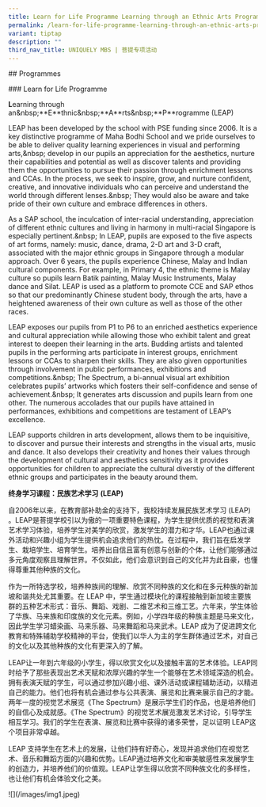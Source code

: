 ```yaml
---
title: Learn for Life Programme Learning through an Ethnic Arts Programme (LEAP)
permalink: /learn-for-life-programme-learning-through-an-ethnic-arts-programme-leap/
variant: tiptap
description: ""
third_nav_title: UNIQUELY MBS | 菩提专项活动
---
```

<p>## Programmes</p>
<p>### Learn for Life Programme</p>
<p><strong>L</strong>earning through an&amp;nbsp;**E**thnic&amp;nbsp;**A**rts&amp;nbsp;**P**rogramme
(LEAP)</p>
<p>LEAP has been developed by the school with PSE funding since 2006. It
is a key distinctive programme of Maha Bodhi School and we pride ourselves
to be able to deliver quality learning experiences in visual and performing
arts,&amp;nbsp; develop in our pupils an appreciation for the aesthetics,
nurture their capabilities and potential as well as discover talents and
providing them the opportunities to pursue their passion through enrichment
lessons and CCAs. In the process, we seek to inspire, grow, and nurture
confident, creative, and innovative individuals who can perceive and understand
the world through different lenses.&amp;nbsp; They would also be aware
and take pride of their own culture and embrace differences in others.</p>
<p>As a SAP school, the inculcation of inter-racial understanding, appreciation
of different ethnic cultures and living in harmony in multi-racial Singapore
is especially pertinent.&amp;nbsp; In LEAP, pupils are exposed to the five
aspects of art forms, namely: music, dance, drama, 2-D art and 3-D craft,
associated with the major ethnic groups in Singapore through a modular
approach. Over 6 years, the pupils experience Chinese, Malay and Indian
cultural components. For example, in Primary 4, the ethnic theme is Malay
culture so pupils learn Batik painting, Malay Music Instruments, Malay
dance and Silat. LEAP is used as a platform to promote CCE and SAP ethos
so that our predominantly Chinese student body, through the arts, have
a heightened awareness of their own culture as well as those of the other
races.</p>
<p>LEAP exposes our pupils from P1 to P6 to an enriched aesthetics experience
and cultural appreciation while allowing those who exhibit talent and great
interest to deepen their learning in the arts. Budding artists and talented
pupils in the performing arts participate in interest groups, enrichment
lessons or CCAs to sharpen their skills. They are also given opportunities
through involvement in public performances, exhibitions and competitions.&amp;nbsp;
The Spectrum, a bi-annual visual art exhibition celebrates pupils’ artworks
which fosters their self-confidence and sense of achievement.&amp;nbsp;
It generates arts discussion and pupils learn from one other. The numerous
accolades that our pupils have attained in performances, exhibitions and
competitions are testament of LEAP’s excellence.</p>
<p>LEAP supports children in arts development, allows them to be inquisitive,
to discover and pursue their interests and strengths in the visual arts,
music and dance. It also develops their creativity and hones their values
through the development of cultural and aesthetics sensitivity as it provides
opportunities for children to appreciate the cultural diverstiy of the
different ethnic groups and participates in the beauty around them.</p>
<p></p>
<p><strong>终身学习课程：民族艺术学习</strong>  <strong>(LEAP)</strong>
</p>
<p>自2006年以来，在教育部补助金的支持下，我校持续发展民族艺术学习 (LEAP) 。LEAP是菩提学校引以为傲的一项重要特色课程，为学生提供优质的视觉和表演艺术学习体验，培养学生对美学的欣赏，激发学生的潜力和才华。LEAP也通过课外活动和兴趣小组为学生提供机会追求他们的热忱。在过程中，我们旨在启发学生、栽培学生、培育学生。培养出自信且富有创意与创新的个体，让他们能够通过多元角度观察且理解世界。不仅如此，他们会意识到自己的文化并为此自豪，也懂得尊重其他种族的文化。</p>
<p>作为一所特选学校，培养种族间的理解、欣赏不同种族的文化和在多元种族的新加坡和谐共处尤其重要。在 LEAP 中，学生通过模块化的课程接触到新加坡主要族群的五种艺术形式：音乐、舞蹈、戏剧、二维艺术和三维工艺。六年来，学生体验了华族、马来族和印度族的文化元素。例如，小学四年级的种族主题是马来文化，因此学生学习蜡染画、马来乐器、马来舞蹈和马来武术。LEAP
成为了促进跨文化教育和特殊辅助学校精神的平台，使我们以华人为主的学生群体通过艺术，对自己的文化以及其他种族的文化有更深入的了解。</p>
<p>LEAP让一年到六年级的小学生，得以欣赏文化以及接触丰富的艺术体验。LEAP同时给予了那些表现出艺术天赋和浓厚兴趣的学生一个能够在艺术领域深造的机会。拥有表演天赋的学生，可以通过参加兴趣小组、课外活动或课程辅助活动，以精进自己的能力。他们也将有机会通过参与公共表演、展览和比赛来展示自己的才能。两年一度的视觉艺术展览《The
Spectrum》是展示学生们的作品，也是培养他们的自信心及成就感。《The Spectrum》的视觉艺术展览激发艺术讨论，引导学生相互学习。我们的学生在表演、展览和比赛中获得的诸多荣誉，足以证明
LEAP这个项目非常卓越。</p>
<p>LEAP 支持学生在艺术上的发展，让他们持有好奇心，发现并追求他们在视觉艺术、音乐和舞蹈方面的兴趣和优势。LEAP通过培养文化和审美敏感性来发展学生的创造力，并培养他们的价值观。LEAP让学生得以欣赏不同种族文化的多样性，也让他们有机会体验文化之美。</p>
<p></p>
<p></p>
<p></p>
<p></p>
<p></p>
<p></p>
<p>![](/images/img1.jpeg)</p>